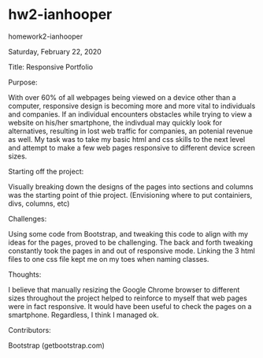 # hw2-ianhooper
homework2-ianhooper


Saturday, February 22, 2020


Title:  Responsive Portfolio



Purpose:

With over 60% of all webpages being viewed on a device other than a computer, responsive design is becoming more and more vital to individuals and companies.  If an individual encounters obstacles while trying to view a website on his/her smartphone, the indivdual may quickly look for alternatives, resulting in lost web traffic for companies, an potenial revenue as well.
My task was to take my basic html and css skills to the next level and attempt to make a few web pages responsive to different device screen sizes.



Starting off the project:

Visually breaking down the designs of the pages into sections and columns was the starting point of thie project. (Envisioning where to put containiers, divs, columns, etc)


Challenges:

Using some code from Bootstrap, and tweaking this code to align with my ideas for the pages, proved to be challenging.  The back and forth tweaking constantly took the pages in and out of responsive mode. 
Linking the 3 html files to one css file kept me on my toes when naming classes.  



Thoughts:

I believe that manually resizing the Google Chrome browser to different sizes throughout the project helped to reinforce to myself that web pages were in fact responsive.
It would have been useful to check the pages on a smartphone.  Regardless, I think I managed ok.  



Contributors:

Bootstrap (getbootstrap.com)









